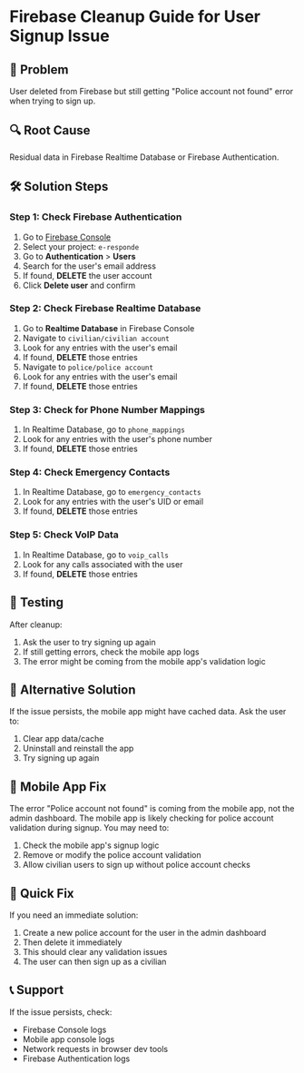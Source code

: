 # Firebase Cleanup Guide for User Signup Issue

## 🚨 Problem
User deleted from Firebase but still getting "Police account not found" error when trying to sign up.

## 🔍 Root Cause
Residual data in Firebase Realtime Database or Firebase Authentication.

## 🛠️ Solution Steps

### Step 1: Check Firebase Authentication
1. Go to [Firebase Console](https://console.firebase.google.com/)
2. Select your project: `e-responde`
3. Go to **Authentication** > **Users**
4. Search for the user's email address
5. If found, **DELETE** the user account
6. Click **Delete user** and confirm

### Step 2: Check Firebase Realtime Database
1. Go to **Realtime Database** in Firebase Console
2. Navigate to `civilian/civilian account`
3. Look for any entries with the user's email
4. If found, **DELETE** those entries
5. Navigate to `police/police account`
6. Look for any entries with the user's email
7. If found, **DELETE** those entries

### Step 3: Check for Phone Number Mappings
1. In Realtime Database, go to `phone_mappings`
2. Look for any entries with the user's phone number
3. If found, **DELETE** those entries

### Step 4: Check Emergency Contacts
1. In Realtime Database, go to `emergency_contacts`
2. Look for any entries with the user's UID or email
3. If found, **DELETE** those entries

### Step 5: Check VoIP Data
1. In Realtime Database, go to `voip_calls`
2. Look for any calls associated with the user
3. If found, **DELETE** those entries

## 🧪 Testing
After cleanup:
1. Ask the user to try signing up again
2. If still getting errors, check the mobile app logs
3. The error might be coming from the mobile app's validation logic

## 🔧 Alternative Solution
If the issue persists, the mobile app might have cached data. Ask the user to:
1. Clear app data/cache
2. Uninstall and reinstall the app
3. Try signing up again

## 📱 Mobile App Fix
The error "Police account not found" is coming from the mobile app, not the admin dashboard. The mobile app is likely checking for police account validation during signup. You may need to:

1. Check the mobile app's signup logic
2. Remove or modify the police account validation
3. Allow civilian users to sign up without police account checks

## 🚀 Quick Fix
If you need an immediate solution:
1. Create a new police account for the user in the admin dashboard
2. Then delete it immediately
3. This should clear any validation issues
4. The user can then sign up as a civilian

## 📞 Support
If the issue persists, check:
- Firebase Console logs
- Mobile app console logs
- Network requests in browser dev tools
- Firebase Authentication logs
